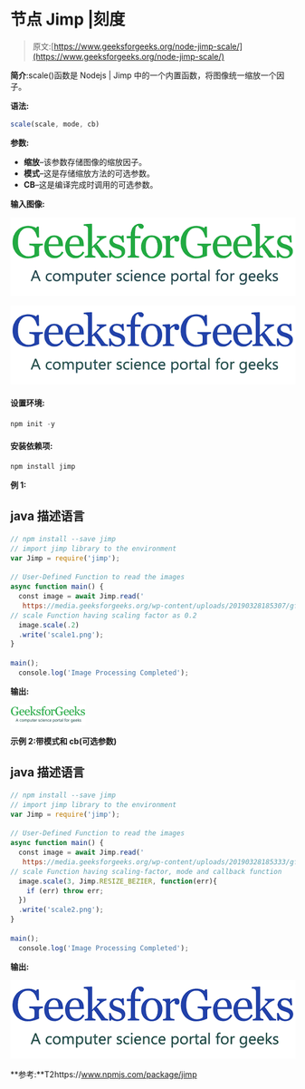 # 节点 Jimp |刻度

> 原文:[https://www.geeksforgeeks.org/node-jimp-scale/](https://www.geeksforgeeks.org/node-jimp-scale/)

**简介**:scale()函数是 Nodejs | Jimp 中的一个内置函数，将图像统一缩放一个因子。

**语法:**

```js
scale(scale, mode, cb)
```

**参数:**

*   **缩放**–该参数存储图像的缩放因子。
*   **模式**–这是存储缩放方法的可选参数。
*   **CB**–这是编译完成时调用的可选参数。

**输入图像:**

![](img/11d75a22300d1eaf21322ef1a88a13d0.png)

![](img/290a52d70280cfd5211f5083f062f10e.png)

#### **设置环境:**

```js
npm init -y
```

#### 安装依赖项:

```js
npm install jimp 
```

**例 1:**

## java 描述语言

```js
// npm install --save jimp
// import jimp library to the environment
var Jimp = require('jimp');

// User-Defined Function to read the images
async function main() {
  const image = await Jimp.read('
   https://media.geeksforgeeks.org/wp-content/uploads/20190328185307/gfg28.png');
// scale Function having scaling factor as 0.2
  image.scale(.2)
  .write('scale1.png');
}

main();
  console.log('Image Processing Completed');
```

**输出:**

![](img/ef4ffdca576c0728de0c4c4dded1d5ac.png)

**示例 2:带模式和 cb(可选参数)**

## java 描述语言

```js
// npm install --save jimp
// import jimp library to the environment
var Jimp = require('jimp');

// User-Defined Function to read the images
async function main() {
  const image = await Jimp.read('
   https://media.geeksforgeeks.org/wp-content/uploads/20190328185333/gfg111.png');
// scale Function having scaling-factor, mode and callback function
  image.scale(3, Jimp.RESIZE_BEZIER, function(err){
    if (err) throw err;
  })
  .write('scale2.png');
}

main();
  console.log('Image Processing Completed');
```

**输出:**

![](img/f93aad8847ea96385f70c54e839d3776.png)

**参考:**T2https://www.npmjs.com/package/jimp
